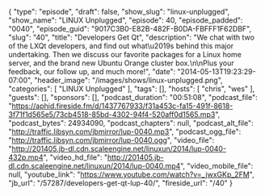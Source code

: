 {
  "type": "episode",
  "draft": false,
  "show_slug": "linux-unplugged",
  "show_name": "LINUX Unplugged",
  "episode": 40,
  "episode_padded": "0040",
  "episode_guid": "9017C3B0-E82B-482F-B0DA-FBFFF1F62DBF",
  "slug": "40",
  "title": "Developers Get Qt",
  "description": "We chat with two of the LXQt developers, and find out what\u2019s behind this major undertaking. Then we discuss our favorite packages for a Linux home server, and the brand new Ubuntu Orange cluster box.\n\nPlus your feedback, our follow up, and much more!",
  "date": "2014-05-13T19:23:29-07:00",
  "header_image": "/images/shows/linux-unplugged.png",
  "categories": [
    "LINUX Unplugged"
  ],
  "tags": [],
  "hosts": [
    "chris",
    "wes"
  ],
  "guests": [],
  "sponsors": [],
  "podcast_duration": "00:51:08",
  "podcast_file": "https://aphid.fireside.fm/d/1437767933/f31a453c-fa15-491f-8618-3f71f1d565e5/73cb4518-85bd-4302-94f4-520aff0d1565.mp3",
  "podcast_bytes": 24934090,
  "podcast_chapters": null,
  "podcast_alt_file": "http://traffic.libsyn.com/jbmirror/lup-0040.mp3",
  "podcast_ogg_file": "http://traffic.libsyn.com/jbmirror/lup-0040.ogg",
  "video_file": "http://201405.jb-dl.cdn.scaleengine.net/linuxun/2014/lup-0040-432p.mp4",
  "video_hd_file": "http://201405.jb-dl.cdn.scaleengine.net/linuxun/2014/lup-0040.mp4",
  "video_mobile_file": null,
  "youtube_link": "https://www.youtube.com/watch?v=_jwxGKp_2FM",
  "jb_url": "/57287/developers-get-qt-lup-40/",
  "fireside_url": "/40"
}

